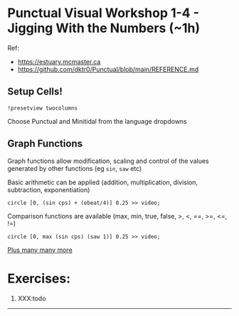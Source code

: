 # Punctual Visual Workshop 1-4 - Jigging With the Numbers (~1h)

Ref: 
 - https://estuary.mcmaster.ca
 - https://github.com/dktr0/Punctual/blob/main/REFERENCE.md

## Setup Cells!

`!presetview twocolumns`

Choose Punctual and Minitidal from the language dropdowns

## Graph Functions

Graph functions allow modification, scaling and control of the values generated by other functions (eg `sin`, `saw` etc)

Basic arithmetic can be applied (addition, multiplication, division, subtraction, exponentiation)

```
circle [0, (sin cps) + (ebeat/4)] 0.25 >> video;
```

Comparison functions are available (max, min, true, false, >, <, ==, >=, <=, !=) 

```
circle [0, max (sin cps) (saw 1)] 0.25 >> video;
```

[Plus many many more](https://github.com/dktr0/Punctual/blob/main/REFERENCE.md#punctual-graph-functions)


# Exercises:

1. XXX:todo

---
